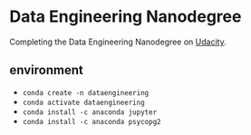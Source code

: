 # Data Engineering Nanodegree

Completing the Data Engineering Nanodegree on [Udacity](https://www.udacity.com/course/data-engineer-nanodegree--nd027).

## environment

- `conda create -n dataengineering`
- `conda activate dataengineering`
- `conda install -c anaconda jupyter`
- `conda install -c anaconda psycopg2`